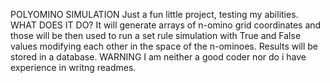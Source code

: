 POLYOMINO SIMULATION
Just a fun little project, testing my abilities.
WHAT DOES IT DO?
It will generate arrays of n-omino grid coordinates and those will be then used to run a set rule simulation with True and False values modifying each other in the space of the n-ominoes. Results will be stored in a database.
WARNING
I am neither a good coder nor do i have experience in writng readmes.
